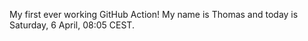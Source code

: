 My first ever working GitHub Action!
My name is Thomas and today is Saturday, 6 April, 08:05 CEST. 
